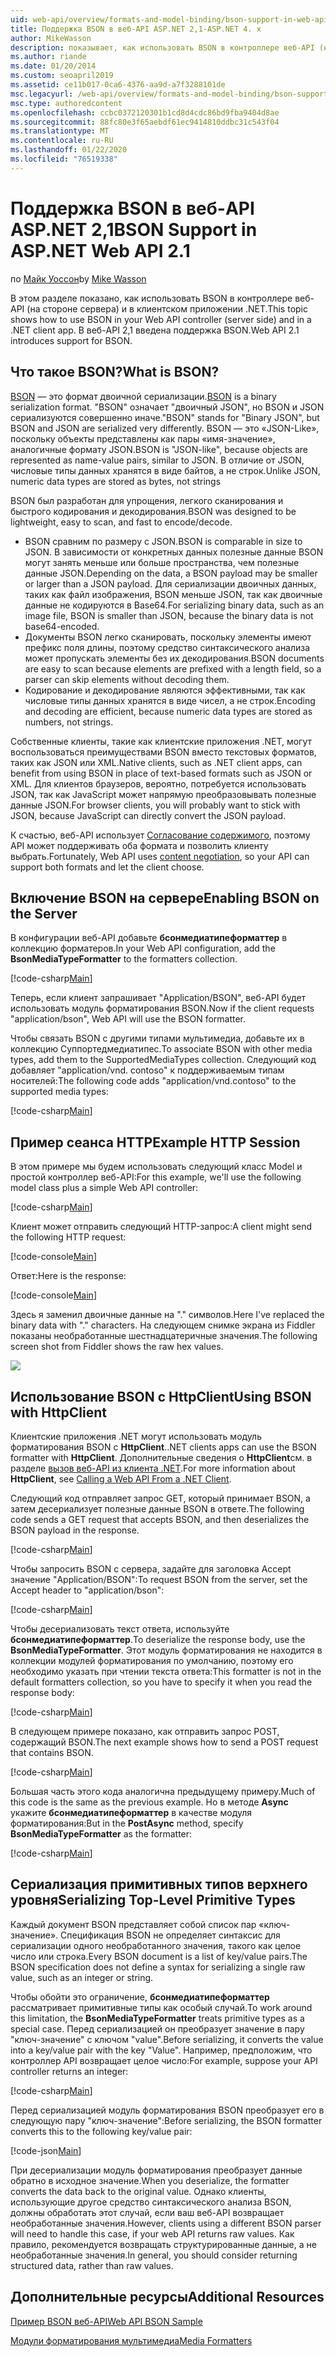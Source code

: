 ```yaml
---
uid: web-api/overview/formats-and-model-binding/bson-support-in-web-api-21
title: Поддержка BSON в веб-API ASP.NET 2,1-ASP.NET 4. x
author: MikeWasson
description: показывает, как использовать BSON в контроллере веб-API (на стороне сервера) и в клиентском приложении .NET для ASP.NET 4. x.
ms.author: riande
ms.date: 01/20/2014
ms.custom: seoapril2019
ms.assetid: ce11b017-0ca6-4376-aa9d-a7f3288101de
msc.legacyurl: /web-api/overview/formats-and-model-binding/bson-support-in-web-api-21
msc.type: authoredcontent
ms.openlocfilehash: ccbc0372120301b1cd8d4cdc86bd9fba9404d8ae
ms.sourcegitcommit: 88fc80e3f65aebdf61ec9414810ddbc31c543f04
ms.translationtype: MT
ms.contentlocale: ru-RU
ms.lasthandoff: 01/22/2020
ms.locfileid: "76519338"
---
```

# <a name="bson-support-in-aspnet-web-api-21"></a><span data-ttu-id="43274-103">Поддержка BSON в веб-API ASP.NET 2,1</span><span class="sxs-lookup"><span data-stu-id="43274-103">BSON Support in ASP.NET Web API 2.1</span></span>

<span data-ttu-id="43274-104">по [Майк Уоссон](https://github.com/MikeWasson)</span><span class="sxs-lookup"><span data-stu-id="43274-104">by [Mike Wasson](https://github.com/MikeWasson)</span></span>

<span data-ttu-id="43274-105">В этом разделе показано, как использовать BSON в контроллере веб-API (на стороне сервера) и в клиентском приложении .NET.</span><span class="sxs-lookup"><span data-stu-id="43274-105">This topic shows how to use BSON in your Web API controller (server side) and in a .NET client app.</span></span> <span data-ttu-id="43274-106">В веб-API 2,1 введена поддержка BSON.</span><span class="sxs-lookup"><span data-stu-id="43274-106">Web API 2.1 introduces support for BSON.</span></span> 

## <a name="what-is-bson"></a><span data-ttu-id="43274-107">Что такое BSON?</span><span class="sxs-lookup"><span data-stu-id="43274-107">What is BSON?</span></span>

<span data-ttu-id="43274-108">[BSON](http://bsonspec.org/) — это формат двоичной сериализации.</span><span class="sxs-lookup"><span data-stu-id="43274-108">[BSON](http://bsonspec.org/) is a binary serialization format.</span></span> <span data-ttu-id="43274-109">"BSON" означает "двоичный JSON", но BSON и JSON сериализуются совершенно иначе.</span><span class="sxs-lookup"><span data-stu-id="43274-109">"BSON" stands for "Binary JSON", but BSON and JSON are serialized very differently.</span></span> <span data-ttu-id="43274-110">BSON — это «JSON-Like», поскольку объекты представлены как пары «имя-значение», аналогичные формату JSON.</span><span class="sxs-lookup"><span data-stu-id="43274-110">BSON is "JSON-like", because objects are represented as name-value pairs, similar to JSON.</span></span> <span data-ttu-id="43274-111">В отличие от JSON, числовые типы данных хранятся в виде байтов, а не строк.</span><span class="sxs-lookup"><span data-stu-id="43274-111">Unlike JSON, numeric data types are stored as bytes, not strings</span></span>

<span data-ttu-id="43274-112">BSON был разработан для упрощения, легкого сканирования и быстрого кодирования и декодирования.</span><span class="sxs-lookup"><span data-stu-id="43274-112">BSON was designed to be lightweight, easy to scan, and fast to encode/decode.</span></span>

- <span data-ttu-id="43274-113">BSON сравним по размеру с JSON.</span><span class="sxs-lookup"><span data-stu-id="43274-113">BSON is comparable in size to JSON.</span></span> <span data-ttu-id="43274-114">В зависимости от конкретных данных полезные данные BSON могут занять меньше или больше пространства, чем полезные данные JSON.</span><span class="sxs-lookup"><span data-stu-id="43274-114">Depending on the data, a BSON payload may be smaller or larger than a JSON payload.</span></span> <span data-ttu-id="43274-115">Для сериализации двоичных данных, таких как файл изображения, BSON меньше JSON, так как двоичные данные не кодируются в Base64.</span><span class="sxs-lookup"><span data-stu-id="43274-115">For serializing binary data, such as an image file, BSON is smaller than JSON, because the binary data is not base64-encoded.</span></span>
- <span data-ttu-id="43274-116">Документы BSON легко сканировать, поскольку элементы имеют префикс поля длины, поэтому средство синтаксического анализа может пропускать элементы без их декодирования.</span><span class="sxs-lookup"><span data-stu-id="43274-116">BSON documents are easy to scan because elements are prefixed with a length field, so a parser can skip elements without decoding them.</span></span>
- <span data-ttu-id="43274-117">Кодирование и декодирование являются эффективными, так как числовые типы данных хранятся в виде чисел, а не строк.</span><span class="sxs-lookup"><span data-stu-id="43274-117">Encoding and decoding are efficient, because numeric data types are stored as numbers, not strings.</span></span>

<span data-ttu-id="43274-118">Собственные клиенты, такие как клиентские приложения .NET, могут воспользоваться преимуществами BSON вместо текстовых форматов, таких как JSON или XML.</span><span class="sxs-lookup"><span data-stu-id="43274-118">Native clients, such as .NET client apps, can benefit from using BSON in place of text-based formats such as JSON or XML.</span></span> <span data-ttu-id="43274-119">Для клиентов браузеров, вероятно, потребуется использовать JSON, так как JavaScript может напрямую преобразовывать полезные данные JSON.</span><span class="sxs-lookup"><span data-stu-id="43274-119">For browser clients, you will probably want to stick with JSON, because JavaScript can directly convert the JSON payload.</span></span>

<span data-ttu-id="43274-120">К счастью, веб-API использует [Согласование содержимого](content-negotiation.md), поэтому API может поддерживать оба формата и позволить клиенту выбрать.</span><span class="sxs-lookup"><span data-stu-id="43274-120">Fortunately, Web API uses [content negotiation](content-negotiation.md), so your API can support both formats and let the client choose.</span></span>

## <a name="enabling-bson-on-the-server"></a><span data-ttu-id="43274-121">Включение BSON на сервере</span><span class="sxs-lookup"><span data-stu-id="43274-121">Enabling BSON on the Server</span></span>

<span data-ttu-id="43274-122">В конфигурации веб-API добавьте **бсонмедиатипеформаттер** в коллекцию форматеров.</span><span class="sxs-lookup"><span data-stu-id="43274-122">In your Web API configuration, add the **BsonMediaTypeFormatter** to the formatters collection.</span></span>

[!code-csharp[Main](bson-support-in-web-api-21/samples/sample1.cs)]

<span data-ttu-id="43274-123">Теперь, если клиент запрашивает "Application/BSON", веб-API будет использовать модуль форматирования BSON.</span><span class="sxs-lookup"><span data-stu-id="43274-123">Now if the client requests "application/bson", Web API will use the BSON formatter.</span></span>

<span data-ttu-id="43274-124">Чтобы связать BSON с другими типами мультимедиа, добавьте их в коллекцию Суппортедмедиатипес.</span><span class="sxs-lookup"><span data-stu-id="43274-124">To associate BSON with other media types, add them to the SupportedMediaTypes collection.</span></span> <span data-ttu-id="43274-125">Следующий код добавляет "application/vnd. contoso" к поддерживаемым типам носителей:</span><span class="sxs-lookup"><span data-stu-id="43274-125">The following code adds "application/vnd.contoso" to the supported media types:</span></span>

[!code-csharp[Main](bson-support-in-web-api-21/samples/sample2.cs)]

## <a name="example-http-session"></a><span data-ttu-id="43274-126">Пример сеанса HTTP</span><span class="sxs-lookup"><span data-stu-id="43274-126">Example HTTP Session</span></span>

<span data-ttu-id="43274-127">В этом примере мы будем использовать следующий класс Model и простой контроллер веб-API:</span><span class="sxs-lookup"><span data-stu-id="43274-127">For this example, we'll use the following model class plus a simple Web API controller:</span></span>

[!code-csharp[Main](bson-support-in-web-api-21/samples/sample3.cs)]

<span data-ttu-id="43274-128">Клиент может отправить следующий HTTP-запрос:</span><span class="sxs-lookup"><span data-stu-id="43274-128">A client might send the following HTTP request:</span></span>

[!code-console[Main](bson-support-in-web-api-21/samples/sample4.cmd)]

<span data-ttu-id="43274-129">Ответ:</span><span class="sxs-lookup"><span data-stu-id="43274-129">Here is the response:</span></span>

[!code-console[Main](bson-support-in-web-api-21/samples/sample5.cmd)]

<span data-ttu-id="43274-130">Здесь я заменил двоичные данные на &quot;.&quot; символов.</span><span class="sxs-lookup"><span data-stu-id="43274-130">Here I've replaced the binary data with &quot;.&quot; characters.</span></span> <span data-ttu-id="43274-131">На следующем снимке экрана из Fiddler показаны необработанные шестнадцатеричные значения.</span><span class="sxs-lookup"><span data-stu-id="43274-131">The following screen shot from Fiddler shows the raw hex values.</span></span>

[![](bson-support-in-web-api-21/_static/image2.png)](bson-support-in-web-api-21/_static/image1.png)

## <a name="using-bson-with-httpclient"></a><span data-ttu-id="43274-132">Использование BSON с HttpClient</span><span class="sxs-lookup"><span data-stu-id="43274-132">Using BSON with HttpClient</span></span>

<span data-ttu-id="43274-133">Клиентские приложения .NET могут использовать модуль форматирования BSON с **HttpClient**.</span><span class="sxs-lookup"><span data-stu-id="43274-133">.NET clients apps can use the BSON formatter with **HttpClient**.</span></span> <span data-ttu-id="43274-134">Дополнительные сведения о **HttpClient**см. в разделе [вызов веб-API из клиента .NET](../advanced/calling-a-web-api-from-a-net-client.md).</span><span class="sxs-lookup"><span data-stu-id="43274-134">For more information about **HttpClient**, see [Calling a Web API From a .NET Client](../advanced/calling-a-web-api-from-a-net-client.md).</span></span>

<span data-ttu-id="43274-135">Следующий код отправляет запрос GET, который принимает BSON, а затем десериализует полезные данные BSON в ответе.</span><span class="sxs-lookup"><span data-stu-id="43274-135">The following code sends a GET request that accepts BSON, and then deserializes the BSON payload in the response.</span></span>

[!code-csharp[Main](bson-support-in-web-api-21/samples/sample6.cs)]

<span data-ttu-id="43274-136">Чтобы запросить BSON с сервера, задайте для заголовка Accept значение "Application/BSON":</span><span class="sxs-lookup"><span data-stu-id="43274-136">To request BSON from the server, set the Accept header to "application/bson":</span></span>

[!code-csharp[Main](bson-support-in-web-api-21/samples/sample7.cs)]

<span data-ttu-id="43274-137">Чтобы десериализовать текст ответа, используйте **бсонмедиатипеформаттер**.</span><span class="sxs-lookup"><span data-stu-id="43274-137">To deserialize the response body, use the **BsonMediaTypeFormatter**.</span></span> <span data-ttu-id="43274-138">Этот модуль форматирования не находится в коллекции модулей форматирования по умолчанию, поэтому его необходимо указать при чтении текста ответа:</span><span class="sxs-lookup"><span data-stu-id="43274-138">This formatter is not in the default formatters collection, so you have to specify it when you read the response body:</span></span>

[!code-csharp[Main](bson-support-in-web-api-21/samples/sample8.cs)]

<span data-ttu-id="43274-139">В следующем примере показано, как отправить запрос POST, содержащий BSON.</span><span class="sxs-lookup"><span data-stu-id="43274-139">The next example shows how to send a POST request that contains BSON.</span></span>

[!code-csharp[Main](bson-support-in-web-api-21/samples/sample9.cs)]

<span data-ttu-id="43274-140">Большая часть этого кода аналогична предыдущему примеру.</span><span class="sxs-lookup"><span data-stu-id="43274-140">Much of this code is the same as the previous example.</span></span> <span data-ttu-id="43274-141">Но в методе **Async** укажите **бсонмедиатипеформаттер** в качестве модуля форматирования:</span><span class="sxs-lookup"><span data-stu-id="43274-141">But in the **PostAsync** method, specify **BsonMediaTypeFormatter** as the formatter:</span></span>

[!code-csharp[Main](bson-support-in-web-api-21/samples/sample10.cs)]

## <a name="serializing-top-level-primitive-types"></a><span data-ttu-id="43274-142">Сериализация примитивных типов верхнего уровня</span><span class="sxs-lookup"><span data-stu-id="43274-142">Serializing Top-Level Primitive Types</span></span>

<span data-ttu-id="43274-143">Каждый документ BSON представляет собой список пар «ключ-значение». Спецификация BSON не определяет синтаксис для сериализации одного необработанного значения, такого как целое число или строка.</span><span class="sxs-lookup"><span data-stu-id="43274-143">Every BSON document is a list of key/value pairs.The BSON specification does not define a syntax for serializing a single raw value, such as an integer or string.</span></span>

<span data-ttu-id="43274-144">Чтобы обойти это ограничение, **бсонмедиатипеформаттер** рассматривает примитивные типы как особый случай.</span><span class="sxs-lookup"><span data-stu-id="43274-144">To work around this limitation, the **BsonMediaTypeFormatter** treats primitive types as a special case.</span></span> <span data-ttu-id="43274-145">Перед сериализацией он преобразует значение в пару "ключ-значение" с ключом "value".</span><span class="sxs-lookup"><span data-stu-id="43274-145">Before serializing, it converts the value into a key/value pair with the key "Value".</span></span> <span data-ttu-id="43274-146">Например, предположим, что контроллер API возвращает целое число:</span><span class="sxs-lookup"><span data-stu-id="43274-146">For example, suppose your API controller returns an integer:</span></span>

[!code-csharp[Main](bson-support-in-web-api-21/samples/sample11.cs)]

<span data-ttu-id="43274-147">Перед сериализацией модуль форматирования BSON преобразует его в следующую пару "ключ-значение":</span><span class="sxs-lookup"><span data-stu-id="43274-147">Before serializing, the BSON formatter converts this to the following key/value pair:</span></span>

[!code-json[Main](bson-support-in-web-api-21/samples/sample12.json)]

<span data-ttu-id="43274-148">При десериализации модуль форматирования преобразует данные обратно в исходное значение.</span><span class="sxs-lookup"><span data-stu-id="43274-148">When you deserialize, the formatter converts the data back to the original value.</span></span> <span data-ttu-id="43274-149">Однако клиенты, использующие другое средство синтаксического анализа BSON, должны обработать этот случай, если ваш веб-API возвращает необработанные значения.</span><span class="sxs-lookup"><span data-stu-id="43274-149">However, clients using a different BSON parser will need to handle this case, if your web API returns raw values.</span></span> <span data-ttu-id="43274-150">Как правило, рекомендуется возвращать структурированные данные, а не необработанные значения.</span><span class="sxs-lookup"><span data-stu-id="43274-150">In general, you should consider returning structured data, rather than raw values.</span></span>

## <a name="additional-resources"></a><span data-ttu-id="43274-151">Дополнительные ресурсы</span><span class="sxs-lookup"><span data-stu-id="43274-151">Additional Resources</span></span>

[<span data-ttu-id="43274-152">Пример BSON веб-API</span><span class="sxs-lookup"><span data-stu-id="43274-152">Web API BSON Sample</span></span>](https://github.com/aspnet/samples/tree/master/samples/aspnet/WebApi/BSONSample/)

[<span data-ttu-id="43274-153">Модули форматирования мультимедиа</span><span class="sxs-lookup"><span data-stu-id="43274-153">Media Formatters</span></span>](media-formatters.md)
